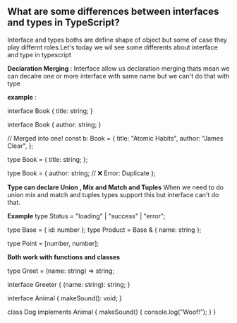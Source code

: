 ## What are some differences between interfaces and types in TypeScript?

Interface and types boths are define shape of object but some of case they play differnt roles.Let's today we wil see some differents about interface and type in typescript

**Declaration Merging :**
Interface allow us declaration merging thats mean we can decalre one or more interface with same name but we can't do that with type

**example** :

interface Book {
title: string;
}

interface Book {
author: string;
}

// Merged into one!
const b: Book = {
title: "Atomic Habits",
author: "James Clear",
};

type Book = {
title: string;
};

type Book = {
author: string; // ❌ Error: Duplicate
};

**Type can declare Union , Mix and Match and Tuples**
When we need to do union mix and match and tuples types support this but interface can't do that.

**Example**
type Status = "loading" | "success" | "error";

type Base = { id: number };
type Product = Base & { name: string };

type Point = [number, number];

**Both work with functions and classes**

type Greet = (name: string) => string;

interface Greeter {
(name: string): string;
}

interface Animal {
makeSound(): void;
}

class Dog implements Animal {
makeSound() {
console.log("Woof!");
}
}
